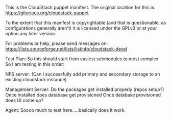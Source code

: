 This is the CloudStack puppet manifest. 
The original location for this is: 
https://gitorious.org/cloudstack-puppet


To the extent that this manifest is copyrightable (and that is questionable, as configurations generally aren't) it is licensed under the GPLv3 or at your option any later version. 

For problems or help, please send messages on: 
https://lists.sourceforge.net/lists/listinfo/cloudstack-devel

Test Plan: 
So this should start from easiest submodules to most complex. 
So I am testing in this order: 

NFS server:
(Can I successfully add primary and secondary storage to an existing cloudstack instance)

Management Server: 
Do the packages get installed properly (repos setup?)
Once installed does database get provisioned
Once database provisioned does UI come up? 

Agent: 
Soooo much to test here.....basically does it work. 

